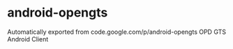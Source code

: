 # android-opengts
Automatically exported from code.google.com/p/android-opengts
OPD GTS Android Client 

